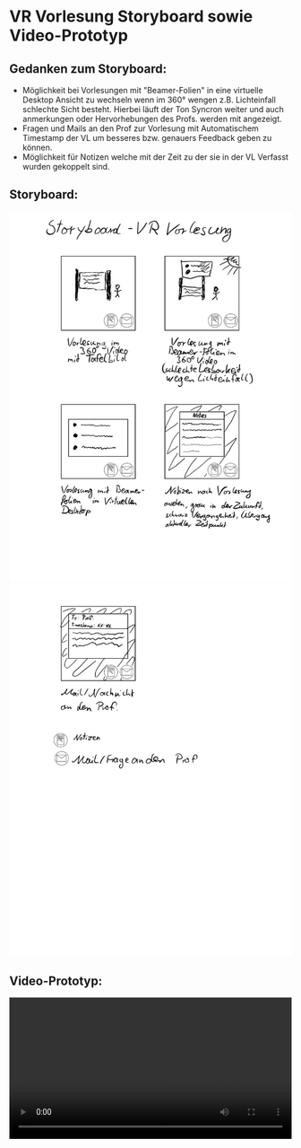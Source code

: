 # VR Vorlesung Storyboard sowie Video-Prototyp

## Gedanken zum Storyboard:
* Möglichkeit bei Vorlesungen mit "Beamer-Folien" in eine virtuelle Desktop Ansicht zu wechseln wenn im 360° wengen z.B. Lichteinfall schlechte Sicht besteht. Hierbei läuft der Ton Syncron weiter und auch anmerkungen oder Hervorhebungen des Profs. werden mit angezeigt.
* Fragen und Mails an den Prof zur Vorlesung mit Automatischem Timestamp der VL um besseres bzw. genauers Feedback geben zu können.
* Möglichkeit für Notizen welche mit der Zeit zu der sie in der VL Verfasst wurden gekoppelt sind.

## Storyboard:
![Schritt 5](media/story01.png)
![Schritt 5](media/story02.png)

## Video-Prototyp:
<video controls width="100%"> 
    <source src="./media/vr_vid.mp4" type="video/mp4"> 
    <a href="./media/vr_vid.mp4">Zum Video</a>
</video>